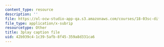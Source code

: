```yaml
---
content_type: resource
description: ''
file: https://ol-ocw-studio-app-qa.s3.amazonaws.com/courses/18-03sc-differential-equations-fall-2011/42b939c41c395afb8f45359a8d331ca6_q0PxCQWG3ic.vtt
file_type: application/x-subrip
resourcetype: Other
title: 3play caption file
uid: 42b939c4-1c39-5afb-8f45-359a8d331ca6
---
```

